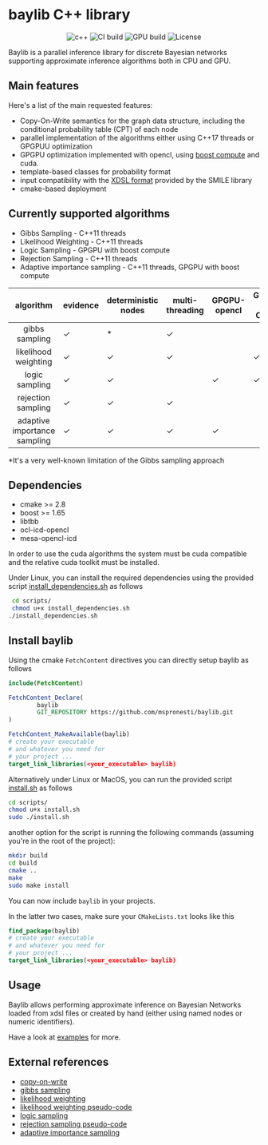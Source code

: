 # baylib C++ library
<p align="center">
 <img alt="c++" src="https://img.shields.io/badge/C++-20-blue.svg?style=flat&logo=c%2B%2B"/> 
 <img alt="CI build" src="https://github.com/mspronesti/baylib/actions/workflows/ci.yml/badge.svg"/> 
 <img alt="GPU build" src="https://github.com/mspronesti/baylib/actions/workflows/build-gpu.yml/badge.svg"/>
 <img alt="License" src="https://img.shields.io/github/license/mspronesti/baylib"/>
</p>

Baylib is a parallel inference library for discrete Bayesian networks supporting approximate inference algorithms both in CPU and GPU.

## Main features
Here's a list of the main requested features:
* Copy-On-Write semantics for the graph data structure, including the conditional probability table (CPT) of each node
* parallel implementation of the algorithms either using C++17 threads or GPGPUU optimization
* GPGPU optimization implemented with opencl, using [boost compute](https://www.boost.org/doc/libs/1_66_0/libs/compute/doc/html/index.html) and cuda.
* template-based classes for probability format
* input compatibility with the [XDSL format](https://support.bayesfusion.com/docs/) provided by the SMILE library
* cmake-based deployment

## Currently supported algorithms
* Gibbs Sampling - C++11 threads
* Likelihood Weighting - C++11 threads
* Logic Sampling - GPGPU with boost compute
* Rejection Sampling - C++11 threads
* Adaptive importance sampling - C++11 threads, GPGPU with boost compute

|       algorithm      	         | evidence 	| deterministic nodes 	| multi-threading 	| GPGPU-opencl 	| GPGPU - CUDA |
|:------------------------------:|--------------|-----------------------|-------------------|---------------|--------------|
| gibbs sampling       	         |    &check;   |     *                 |     &check;       |               |              |
| likelihood weighting 	         |    &check;   |     &check;           |     &check;       |               | &check;      |
| logic sampling       	         |    &check;   |     &check;           |                   |  &check;      | &check;      |
| rejection sampling  	         |    &check;   |     &check;           |     &check;       |               |              |
| adaptive importance sampling   |    &check;  	|     &check;           |     &check;       |  &check;      |              |

*It's a very well-known limitation of the Gibbs sampling approach
## Dependencies
* cmake >= 2.8
* boost >= 1.65
* libtbb
* ocl-icd-opencl
* mesa-opencl-icd

In order to use the cuda algorithms the system must be cuda compatible and the relative cuda toolkit must be installed.

Under Linux, you can install the required dependencies using the provided script [install_dependencies.sh](scripts/install_dependencies.sh) as follows
```bash
 cd scripts/
 chmod u+x install_dependencies.sh
./install_dependencies.sh
```

## Install baylib

Using the cmake `FetchContent` directives you can directly setup baylib as follows

```cmake
include(FetchContent)

FetchContent_Declare(
        baylib
        GIT_REPOSITORY https://github.com/mspronesti/baylib.git
)

FetchContent_MakeAvailable(baylib)
# create your executable 
# and whatever you need for
# your project ...
target_link_libraries(<your_executable> baylib)
```
Alternatively
under Linux or MacOS, you can
run the provided script [install.sh](scripts/install.sh) as follows
```bash
cd scripts/
chmod u+x install.sh
sudo ./install.sh
```
another option for the script is running the following commands
(assuming you're in the root of the project):
```bash
mkdir build
cd build
cmake ..
make
sudo make install
```
You can now include `baylib` in your projects.

In the latter two cases, make sure your `CMakeLists.txt` looks like this
```cmake
find_package(baylib)
# create your executable 
# and whatever you need for
# your project ...
target_link_libraries(<your_executable> baylib)
```
## Usage
Baylib allows performing approximate inference on Bayesian Networks loaded from xdsl files
or created by hand (either using named nodes or numeric identifiers).

Have a look at [examples](examples) for more.

## External references
* [copy-on-write](https://doc.qt.io/qt-5/qsharedpointer.html)
* [gibbs sampling](http://vision.psych.umn.edu/users/schrater/schrater_lab/courses/AI2/gibbs.pdf)
* [likelihood weighting](https://arxiv.org/pdf/1304.1504.pdf)
* [likelihood weighting pseudo-code](https://github.com/aimacode/aima-pseudocode/blob/master/md/Likelihood-Weighting.md)
* [logic sampling](https://www.academia.edu/35954159/Propagating_Uncertainty_in_Bayesian_Networks_by_Probabilistic_Logic_Sampling)
* [rejection sampling pseudo-code](https://github.com/aimacode/aima-pseudocode/blob/master/md/Rejection-Sampling.md)
* [adaptive importance sampling](https://arxiv.org/abs/1106.0253)